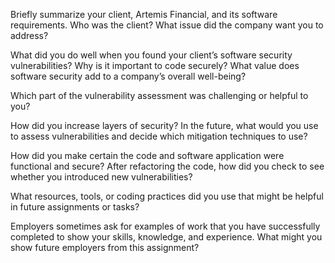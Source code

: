 Briefly summarize your client, Artemis Financial, and its software requirements. Who was the client? What issue did the company want you to address?

What did you do well when you found your client’s software security vulnerabilities? Why is it important to code securely? What value does software security add to a company’s overall well-being?

Which part of the vulnerability assessment was challenging or helpful to you?

How did you increase layers of security? In the future, what would you use to assess vulnerabilities and decide which mitigation techniques to use?

How did you make certain the code and software application were functional and secure? After refactoring the code, how did you check to see whether you introduced new vulnerabilities?

What resources, tools, or coding practices did you use that might be helpful in future assignments or tasks?

Employers sometimes ask for examples of work that you have successfully completed to show your skills, knowledge, and experience. What might you show future employers from this assignment?
